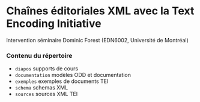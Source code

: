 # Chaînes éditoriales XML avec la Text Encoding Initiative

Intervention séminaire Dominic Forest (EDN6002, Université de Montréal)

### Contenu du répertoire

- `diapos` supports de cours
- `documentation` modèles ODD et documentation
- `exemples` exemples de documents TEI
- `schema` schemas XML
- `sources` sources XML TEI

